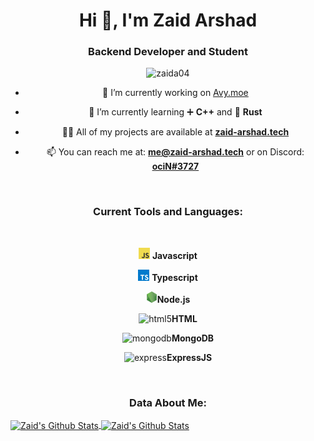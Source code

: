 <h1 align="center">Hi 👋, I'm Zaid Arshad</h1>
<h3 align="center">Backend Developer and Student</h3>

<p align="center"> <img src="https://komarev.com/ghpvc/?username=zaida04" alt="zaida04" /> </p>

* <p align="center">🔭 I’m currently working on <a href="https://alpha.avy.moe/">Avy.moe</a> </p>

* <p align="center">🌱 I’m currently learning ➕ <b>C++</b> and 🦀 <b>Rust</b></p>

* <p align="center">👨‍💻 All of my projects are available at <a href="https://zaid-arshad.tech" alt="my-website"><b>zaid-arshad.tech</b></a></p>

* <p align="center">📫 You can reach me at: <a href="mailto:me@zaid-arshad.tech"><b>me@zaid-arshad.tech</b></a> or on Discord: <a href="https://discord.com/users/500765481788112916"><b>ociN#3727</b></a> </p>

<br>

<h3 align="middle">Current Tools and Languages:</h3>
<br>

<p align="center"><img height="18" src="https://raw.githubusercontent.com/github/explore/80688e429a7d4ef2fca1e82350fe8e3517d3494d/topics/javascript/javascript.png"> <b>Javascript</b></p>
<p align="center"><img height="18" src="https://raw.githubusercontent.com/github/explore/80688e429a7d4ef2fca1e82350fe8e3517d3494d/topics/typescript/typescript.png"> <b>Typescript</b></p>
<p align="center"><img height="18" src="https://raw.githubusercontent.com/github/explore/80688e429a7d4ef2fca1e82350fe8e3517d3494d/topics/nodejs/nodejs.png"><b>Node.js</b></p>
<p align="center"><img src="https://devicons.github.io/devicon/devicon.git/icons/html5/html5-original-wordmark.svg" alt="html5" height="18"/><b>HTML</b></p>
<p align="center"><img src="https://devicons.github.io/devicon/devicon.git/icons/mongodb/mongodb-original-wordmark.svg" alt="mongodb" height="18"/><b>MongoDB</b></p>
<p align="center"><img src="https://devicons.github.io/devicon/devicon.git/icons/express/express-original-wordmark.svg" alt="express" height="18"/><b>ExpressJS</b></p>
<br>

<h3 align="middle">Data About Me: </h3>

<a href="https://github.com/anuraghazra/github-readme-stats">
  <img align="center" alt="Zaid's Github Stats" src="https://github-readme-stats.vercel.app/api?username=zaida04&count_private=true&show_icons=true&hide_border=true&theme=dark&include_all_commits=true" />
</a>
<a href="https://github.com/anuraghazra/convoychat">
  <img align="center" alt="Zaid's Github Stats" src="https://github-readme-stats.vercel.app/api/top-langs/?username=zaida04&theme=dark&hide=html,css" />
</a>
